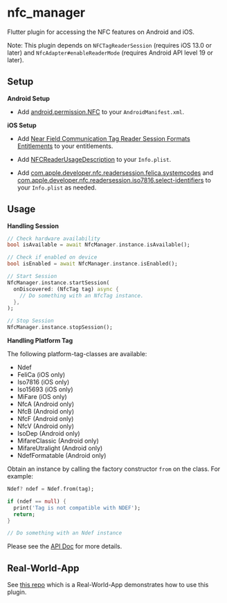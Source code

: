 # nfc_manager

Flutter plugin for accessing the NFC features on Android and iOS.

Note: This plugin depends on `NFCTagReaderSession` (requires iOS 13.0 or later) and `NfcAdapter#enableReaderMode` (requires Android API level 19 or later).

## Setup

**Android Setup**

* Add [android.permission.NFC](https://developer.android.com/reference/android/Manifest.permission.html#NFC) to your `AndroidManifest.xml`.

**iOS Setup**

* Add [Near Field Communication Tag Reader Session Formats Entitlements](https://developer.apple.com/documentation/bundleresources/entitlements/com_apple_developer_nfc_readersession_formats) to your entitlements.

* Add [NFCReaderUsageDescription](https://developer.apple.com/documentation/bundleresources/information_property_list/nfcreaderusagedescription) to your `Info.plist`.

* Add [com.apple.developer.nfc.readersession.felica.systemcodes](https://developer.apple.com/documentation/bundleresources/information_property_list/systemcodes) and [com.apple.developer.nfc.readersession.iso7816.select-identifiers](https://developer.apple.com/documentation/bundleresources/information_property_list/select-identifiers) to your `Info.plist` as needed.

## Usage

**Handling Session**

```dart
// Check hardware availability
bool isAvailable = await NfcManager.instance.isAvailable();

// Check if enabled on device
bool isEnabled = await NfcManager.instance.isEnabled();

// Start Session
NfcManager.instance.startSession(
  onDiscovered: (NfcTag tag) async {
    // Do something with an NfcTag instance.
  },
);

// Stop Session
NfcManager.instance.stopSession();
```

**Handling Platform Tag**

The following platform-tag-classes are available:

* Ndef
* FeliCa (iOS only)
* Iso7816 (iOS only)
* Iso15693 (iOS only)
* MiFare (iOS only)
* NfcA (Android only)
* NfcB (Android only)
* NfcF (Android only)
* NfcV (Android only)
* IsoDep (Android only)
* MifareClassic (Android only)
* MifareUtralight (Android only)
* NdefFormatable (Android only)

Obtain an instance by calling the factory constructor `from` on the class. For example:

```dart
Ndef? ndef = Ndef.from(tag);

if (ndef == null) {
  print('Tag is not compatible with NDEF');
  return;
}

// Do something with an Ndef instance
```

Please see the [API Doc](https://pub.dev/documentation/nfc_manager/latest/) for more details.

## Real-World-App

See [this repo](https://github.com/okadan/flutter-nfc-manager-app) which is a Real-World-App demonstrates how to use this plugin.
